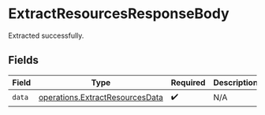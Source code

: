 # ExtractResourcesResponseBody

Extracted successfully.


## Fields

| Field                                                                              | Type                                                                               | Required                                                                           | Description                                                                        |
| ---------------------------------------------------------------------------------- | ---------------------------------------------------------------------------------- | ---------------------------------------------------------------------------------- | ---------------------------------------------------------------------------------- |
| `data`                                                                             | [operations.ExtractResourcesData](../../models/operations/extractresourcesdata.md) | :heavy_check_mark:                                                                 | N/A                                                                                |